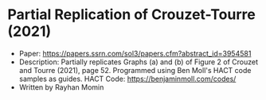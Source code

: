 # Partial Replication of Crouzet-Tourre (2021)
* Paper: https://papers.ssrn.com/sol3/papers.cfm?abstract_id=3954581
* Description: Partially replicates Graphs (a) and (b) of Figure 2 of Crouzet and Tourre (2021), page 52. Programmed using Ben Moll's HACT code samples as guides.
		HACT Code: https://benjaminmoll.com/codes/
* Written by Rayhan Momin